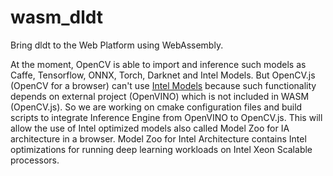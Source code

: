 # wasm_dldt

Bring dldt to the Web Platform using WebAssembly.

At the moment, OpenCV is able to import and inference such models as Caffe, Tensorflow, ONNX, Torch, Darknet and Intel Models. But OpenCV.js (OpenCV for a browser) can't use [Intel Models](https://download.01.org/opencv/2019/open_model_zoo/R2/20190628_153000_models_bin/) because such functionality depends on external project (OpenVINO) which is not included in WASM (OpenCV.js).
So we are working on cmake configuration files and build scripts to integrate Inference Engine from OpenVINO to OpenCV.js. This will allow the use of Intel optimized models also called Model Zoo for IA architecture in a browser.
Model Zoo for Intel Architecture contains Intel optimizations for running deep learning workloads on Intel Xeon Scalable processors.
